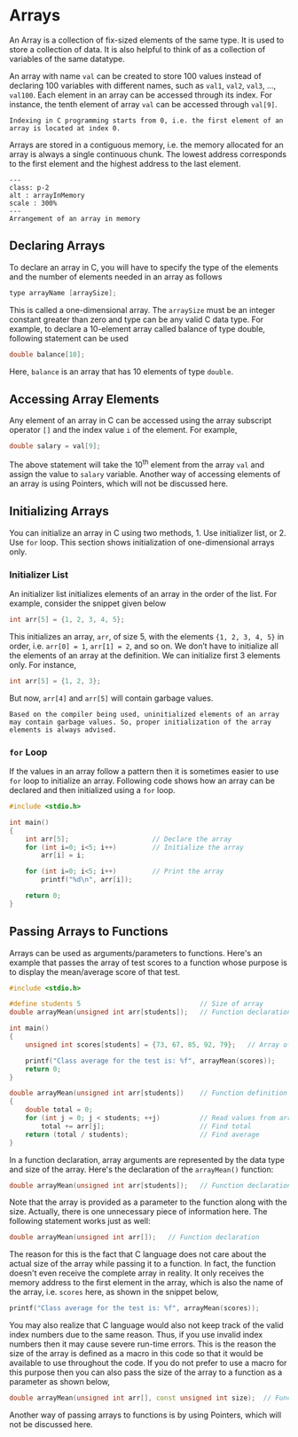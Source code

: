 # Arrays
An Array is a collection of fix-sized elements of the same type. It is used to store a collection of data. It is also helpful to think of as a collection of variables of the same datatype.

An array with name `val` can be created to store 100 values instead of declaring 100 variables with different names, such as `val1`, `val2`, `val3`, ..., `val100`. Each element in an array can be accessed through its index. For instance, the tenth element of array `val` can be accessed through `val[9]`.
```{note}
Indexing in C programming starts from 0, i.e. the first element of an array is located at index 0.
```

Arrays are stored in a contiguous memory, i.e. the memory allocated for an array is always a single continuous chunk. The lowest address corresponds to the first element and the highest address to the last element.
```{figure} ./figs/arrayInMemory.svg
---
class: p-2
alt : arrayInMemory
scale : 300%
---
Arrangement of an array in memory
```

## Declaring Arrays
To declare an array in C, you will have to specify the type of the elements and the number of elements needed in an array as follows
```c++
type arrayName [arraySize];
```
This is called a one-dimensional array. The `arraySize` must be an integer constant greater than zero and type can be any valid C data type. For example, to declare a 10-element array called balance of type double, following statement can be used
```c++
double balance[10];
```
Here, `balance` is an array that has 10 elements of type `double`.

## Accessing Array Elements
Any element of an array in C can be accessed using the array subscript operator `[]` and the index value `i` of the element. For example,
```c++
double salary = val[9];
```
The above statement will take the 10<sup>th</sup> element from the array `val` and assign the value to `salary` variable. Another way of accessing elements of an array is using Pointers, which will not be discussed here.

## Initializing Arrays
You can initialize an array in C using two methods, 1. Use initializer list, or 2. Use `for` loop. This section shows initialization of one-dimensional arrays only.
### Initializer List
An initializer list initializes elements of an array in the order of the list. For example, consider the snippet given below
```c++
int arr[5] = {1, 2, 3, 4, 5};
```
This initializes an array, `arr`, of size 5, with the elements `{1, 2, 3, 4, 5}` in order, i.e. `arr[0] = 1`, `arr[1] = 2`, and so on. We don’t have to initialize all the elements of an array at the definition. We can initialize first 3 elements only. For instance,
```c++
int arr[5] = {1, 2, 3};
```
But now, `arr[4]` and `arr[5]` will contain garbage values.
```{note}
Based on the compiler being used, uninitialized elements of an array may contain garbage values. So, proper initialization of the array elements is always advised.
```
### `for` Loop
If the values in an array follow a pattern then it is sometimes easier to use `for` loop to initialize an array. Following code shows how an array can be declared and then initialized using a `for` loop.
```c++
#include <stdio.h>

int main()
{
	int arr[5];                     // Declare the array
	for (int i=0; i<5; i++)         // Initialize the array
		arr[i] = i;

	for (int i=0; i<5; i++)         // Print the array
		printf("%d\n", arr[i]);

	return 0;
}
```

## Passing Arrays to Functions
Arrays can be used as arguments/parameters to functions. Here's an example that passes the array of test scores to a function whose purpose is to display the mean/average score of that test.
```c++
#include <stdio.h>

#define students 5								// Size of array
double arrayMean(unsigned int arr[students]);	// Function declaration

int main()
{
	unsigned int scores[students] = {73, 67, 85, 92, 79};	// Array of 5 variables

	printf("Class average for the test is: %f", arrayMean(scores));
	return 0;
}

double arrayMean(unsigned int arr[students])	// Function definition
{
	double total = 0;
	for (int j = 0; j < students; ++j)			// Read values from array
		total += arr[j];						// Find total
	return (total / students);					// Find average
}
```
In a function declaration, array arguments are represented by the data type and size of the array. Here's the declaration of the `arrayMean()` function:
```c++
double arrayMean(unsigned int arr[students]);	// Function declaration
```
Note that the array is provided as a parameter to the function along with the size. Actually, there is one unnecessary piece of information here. The following statement works just as well:
```c++
double arrayMean(unsigned int arr[]);	// Function declaration
```
The reason for this is the fact that C language does not care about the actual size of the array while passing it to a function. In fact, the function doesn't even receive the complete array in reality. It only receives the memory address to the first element in the array, which is also the name of the array, i.e. `scores` here, as shown in the snippet below,
```c++
printf("Class average for the test is: %f", arrayMean(scores));
```
You may also realize that C language would also not keep track of the valid index numbers due to the same reason. Thus, if you use invalid index numbers then it may cause severe run-time errors. This is the reason the size of the array is defined as a macro in this code so that it would be available to use throughout the code. If you do not prefer to use a macro for this purpose then you can also pass the size of the array to a function as a parameter as shown below,
```c++
double arrayMean(unsigned int arr[], const unsigned int size);	// Function declaration with array size as a parameter
```
Another way of passing arrays to functions is by using Pointers, which will not be discussed here.